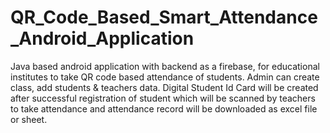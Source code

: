 # QR_Code_Based_Smart_Attendance_Android_Application
Java based android application with backend as a firebase, for educational institutes to take QR code based attendance of students. Admin can create class, add students &amp; teachers data. Digital Student Id Card will be created after successful registration of student which will be scanned by teachers to take attendance and attendance record will be downloaded as excel file or sheet. 
